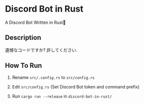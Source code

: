 # Discord Bot in Rust

A Discord Bot Written in Rust🦀

## Description

遺憾なコードですか? 許してください.

## How To Run

1. Rename `src/.config.rs` to `src/config.rs`

2. Edit `src/config.rs` (Set Discord Bot token and command prefix)

3. Run `cargo run --release` in `discord-bot-in-rust/`